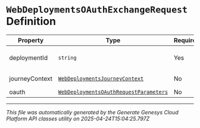 # `WebDeploymentsOAuthExchangeRequest` Definition

| Property | Type | Required | Description |
|----------|------|----------|-------------|
| deploymentId | `string` | Yes | The WebDeployment ID |
| journeyContext | [`WebDeploymentsJourneyContext`](webdeploymentsjourneycontext-definition.md) | No | A Customer journey context. |
| oauth | [`WebDeploymentsOAuthRequestParameters`](webdeploymentsoauthrequestparameters-definition.md) | No |  |

---

*This file was automatically generated by the Generate Genesys Cloud Platform API classes utility on 2025-04-24T15:04:25.797Z*
